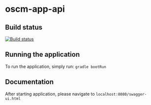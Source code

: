# oscm-app-api

## Build status

[![Build status](https://travis-ci.org/servicecatalog/oscm-app-api.svg?branch=master)](https://travis-ci.org/servicecatalog/oscm-app-api)

## Running the application

To run the application, simply run: `gradle bootRun`

## Documentation

After starting application, please navigate to `localhost:8080/swagger-ui.html`